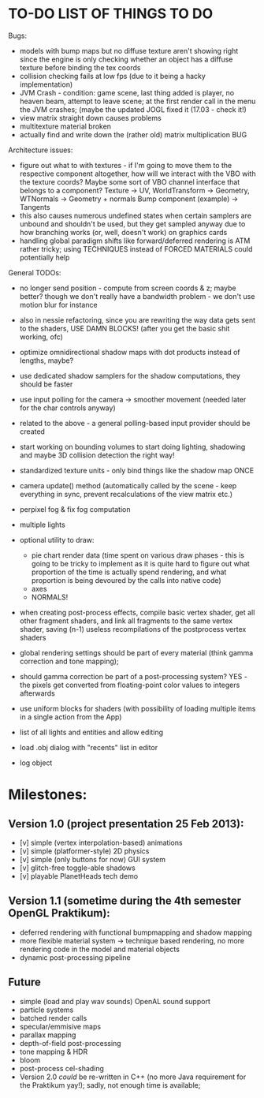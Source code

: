 TO-DO LIST OF THINGS TO DO
===============================================================================
Bugs:
 - models with bump maps but no diffuse texture aren't showing right since the
 engine is only checking whether an object has a diffuse texture before binding
 the tex coords
 - collision checking fails at low fps (due to it being a hacky implementation)
 - JVM Crash - condition: game scene, last thing added is player, no heaven
 beam, attempt to leave scene; at the first render call in the menu the JVM 
 crashes; (maybe the updated JOGL fixed it (17.03 - check it!)
 - view matrix straight down causes problems
 - multitexture material broken
 - actually find and write down the (rather old) matrix multiplication BUG
 
Architecture issues:
 - figure out what to with textures - if I'm going to move them to the
   respective component altogether, how will we interact with the VBO with the
   texture coords? Maybe some sort of VBO channel interface that belongs to a
   component? Texture -> UV, WorldTransform -> Geometry, WTNormals -> Geometry + normals
   Bump component (example) -> Tangents
 - this also causes numerous undefined states when certain samplers are unbound
   and shouldn't be used, but they get sampled anyway due to how branching works
   (or, well, doesn't work) on graphics cards
 - handling global paradigm shifts like forward/deferred rendering is ATM rather
   tricky; using TECHNIQUES instead of FORCED MATERIALS could potentially help
   
General TODOs:
 - no longer send position - compute from screen coords & z; maybe better? though
 we don't really have a bandwidth problem - we don't use motion blur for instance
 - also in nessie refactoring, since you are rewriting the way data gets sent
 to the shaders, USE DAMN BLOCKS! (after you get the basic shit working, ofc)
 - optimize omnidirectional shadow maps with dot products instead of lengths, maybe?
 - use dedicated shadow samplers for the shadow computations, they should be faster
 - use input polling for the camera -> smoother movement (needed later for the char controls anyway)
 - related to the above - a general polling-based input provider should be created
 - start working on bounding volumes to start doing lighting, shadowing and maybe
 3D collision detection the right way!
 - standardized texture units - only bind things like the shadow map ONCE
 - camera update() method (automatically called by the scene - keep everything in sync, prevent recalculations of the view matrix etc.)
 - perpixel fog & fix fog computation
 - multiple lights
 
 - optional utility to draw:
   - pie chart render data (time spent on various draw phases - this is going
   to be tricky to implement as it is quite hard to figure out what proportion
   of the time is actually spend rendering, and what proportion is being devoured
   by the calls into native code)
   - axes
   - NORMALS!
 - when creating post-process effects, compile basic vertex shader, get 
  all other fragment shaders, and link all fragments to the same vertex shader,
  saving (n-1) useless recompilations of the postprocess vertex shaders
  
  - global rendering settings should be part of every material (think
  gamma correction and tone mapping);
  - should gamma correction be part of a post-processing system? YES - the pixels
  get converted from floating-point color values to integers afterwards
 
 - use uniform blocks for shaders (with possibility of loading multiple items
  in a single action from the App)
 - list of all lights and entities and allow editing
 - load .obj dialog with "recents" list in editor
 - log object
 

Milestones:
================================================================================
Version 1.0 (project presentation 25 Feb 2013):
--------------------------------------------------------------------------------
 - [v] simple (vertex interpolation-based) animations
 - [v] simple (platformer-style) 2D physics
 - [v] simple (only buttons for now) GUI system
 - [v] glitch-free toggle-able shadows
 - [v] playable PlanetHeads tech demo
 
Version 1.1 (sometime during the 4th semester OpenGL Praktikum):
--------------------------------------------------------------------------------
 - deferred rendering with functional bumpmapping and shadow mapping
 - more flexible material system -> technique based rendering, no more rendering
 code in the model and material objects
 - dynamic post-processing pipeline
 
Future
--------------------------------------------------------------------------------
 - simple (load and play wav sounds) OpenAL sound support
 - particle systems
 - batched render calls
 - specular/emmisive maps
 - parallax mapping
 - depth-of-field post-processing
 - tone mapping & HDR
 - bloom
 - post-process cel-shading 
 - Version 2.0 *could* be re-written in C++ (no more Java requirement for the 
 Praktikum yay!); sadly, not enough time is available;